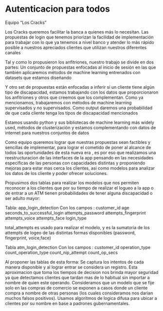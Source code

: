 # Autenticacion para todos
 Equipo “Los Cracks”

Los Cracks queremos facilitar la banca a quienes más lo necesitan. Las propuestas de login que tenemos priorizan la facilidad de implementación para trabajar con lo que ya tenemos a nivel banco y atender lo más rápido posible a nuestros apreciados clientes que utilizan nuestros diferentes canales

Tal y como lo propusieron los anfitriones, nuestro trabajo se divide en dos partes: Un conjunto de propuestas enfocadas al inicio de sesión en las que también aplicaremos métodos de machine learning entrenados con datasets que estamos diseñando

Y otro set de propuestas están enfocadas a inferir si un cliente tiene algún tipo de discapacidad, estamos trabajando con los datos que proporcionaron los anfitriones y otros que creemos que los complementan. Como ya mencionamos, trabajaremos con métodos de machine learning supervisados y no supervisados. Como output daremos una probabilidad de que cada cliente tenga los tipos de discapacidad mencionados

Estamos usando python y sus bibliotecas de machine learning más widely used, métodos de clusterización y estamos complementando con datos de internet para nuestros conjuntos de datos

Como equipo queremos lograr que nuestras propuestas sean factibles y sencillas de implementar, para lograr el cometido
de poner al alcance de todos las oportunidades de esta nueva era , es por eso que realizamos una 
reestructuracion de las interfaces de la app pensando en las necesidades especificas de las personas con 
capacidades distintas y proponiendo mejoras  para estar mas cerca los clientes, asi como
modelos para analizar los datos de los cliente y poder ofrecer soluciones.

Propusimos dos tablas para realizar los modelos que nos permiten reconocer a los clientes que por su tiempo de realizar el logueo a la app o de entrar a un ATM
tienen probabilidades de tener alguna discapacidad o ser adulto mayor:

Tabla:
app_login_detection
Con los campos : 
customer_id
age
seconds_to_successful_login
attempts_password
attempts_fingerprint
attempts_voice
attempts_face
login_type

total_attempts es usado para realizar el modelo, y es la sumatoria de los attempts de logeo de las distintas formas disponibles (password, fingerprint, voice,face)

Tabla
atm_login_detection
Con los campos :
customer_id 
operation_type
count_operation_type
count_nip_attempt
count_op_secs

Al proponer las tablas de esta forma:
Se captura los intentos de cada manera disponible y al lograr entrar se considera un registro. Esta aproximacion que toma los tiempos de decision nos brinda mayor seguridad ya que detectamos clientes que tardan mas de lo habitual sin importar a nombre de quien este operando. Consideramos que un modelo que se fije solo en las compras de comercio se exponen a casos donde un cliente compra a nombre de otras personas (los cuales consideramos nos darian muchos falsos positivos). 
Usamos algoritmos de logica difusa para ubicar a clientes por su nombre en base a padrones gubernamentales.

